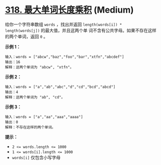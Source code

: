 # [318. 最大单词长度乘积][link] (Medium)

[link]: https://leetcode.cn/problems/maximum-product-of-word-lengths/

给你一个字符串数组 `words` ，找出并返回 `length(words[i]) * length(words[j])` 的最大值，并且这两个单
词不含有公共字母。如果不存在这样的两个单词，返回 `0` 。

**示例 1：**

```
输入：words = ["abcw","baz","foo","bar","xtfn","abcdef"]
输出：16
解释：这两个单词为 "abcw", "xtfn"。
```

**示例 2：**

```
输入：words = ["a","ab","abc","d","cd","bcd","abcd"]
输出：4
解释：这两个单词为 "ab", "cd"。
```

**示例 3：**

```
输入：words = ["a","aa","aaa","aaaa"]
输出：0
解释：不存在这样的两个单词。

```

**提示：**

- `2 <= words.length <= 1000`
- `1 <= words[i].length <= 1000`
- `words[i]` 仅包含小写字母
